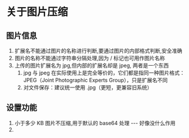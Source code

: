 # 关于图片压缩

## 图片信息
1. 扩展名不能通过图片的名称进行判断,要通过图片的内部格式判断,安全准确
2. 图片的名称不能通过字符串分隔处理,因为 / 标记也可用作图片名称
3. 上传的图片扩展名为 jpg,但内部的扩展名却是 jpeg, 两者是一个东西
   1. jpg 与 jpeg 在实际使用上是完全等价的，它们都是指同一种图片格式：JPEG（Joint Photographic Experts Group），只是扩展名不同
   2. 对文件保存：建议统一使用 .jpg（更短，更兼容旧系统）




## 设置功能
1. 小于多少 KB 图片不压缩,用于默认的 base64 处理 --- 好像没什么作用
2. 